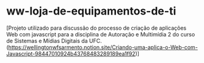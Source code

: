 # ww-loja-de-equipamentos-de-ti
[Projeto utilizado para discussão do processo de criação de aplicações Web com javascript para a disciplina de Autoração e Multimídia 2 do curso de Sistemas e Mídias Digitais da UFC.(https://wellingtonwfsarmento.notion.site/Criando-uma-aplica-o-Web-com-Javascript-98447010924b43768483289189ea1f92)]
